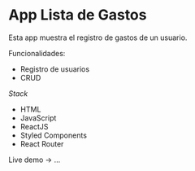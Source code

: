 # App Lista de Gastos
Esta app muestra el registro de gastos de un usuario.

Funcionalidades:
  - Registro de usuarios
  - CRUD

*Stack*
  - HTML
  - JavaScript
  - ReactJS
  - Styled Components
  - React Router


Live demo -> ...
